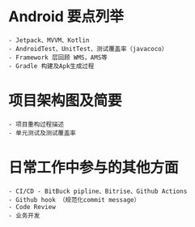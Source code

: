 # Android 要点列举

    - Jetpack、MVVM、Kotlin
    - AndroidTest、UnitTest、测试覆盖率（javacoco）
    - Framework 层回顾 WMS，AMS等
    - Gradle 构建及Apk生成过程

# 项目架构图及简要

    - 项目重构过程描述
    - 单元测试及测试覆盖率

# 日常工作中参与的其他方面

    - CI/CD - BitBuck pipline、Bitrise、Github Actions
    - Github hook （规范化commit message）
    - Code Review
    - 业务开发
